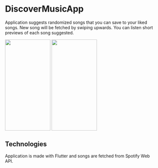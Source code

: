 # DiscoverMusicApp

Application suggests randomized songs that you can save to your liked songs. New song will be fetched by swiping upwards. You can listen short previews of each song suggested.

<p float="left">
<img src="https://user-images.githubusercontent.com/99409713/225613192-7d018639-faa5-458c-bce3-e64bcfd07bd9.png" alt="" width="150" height="300">

<img src="https://user-images.githubusercontent.com/99409713/225613249-3881c107-63b5-4bf9-b61d-71373d4724cb.png" alt="" width="150" height="300">
</p>

## Technologies
Application is made with Flutter and songs are fetched from Spotify Web API.

